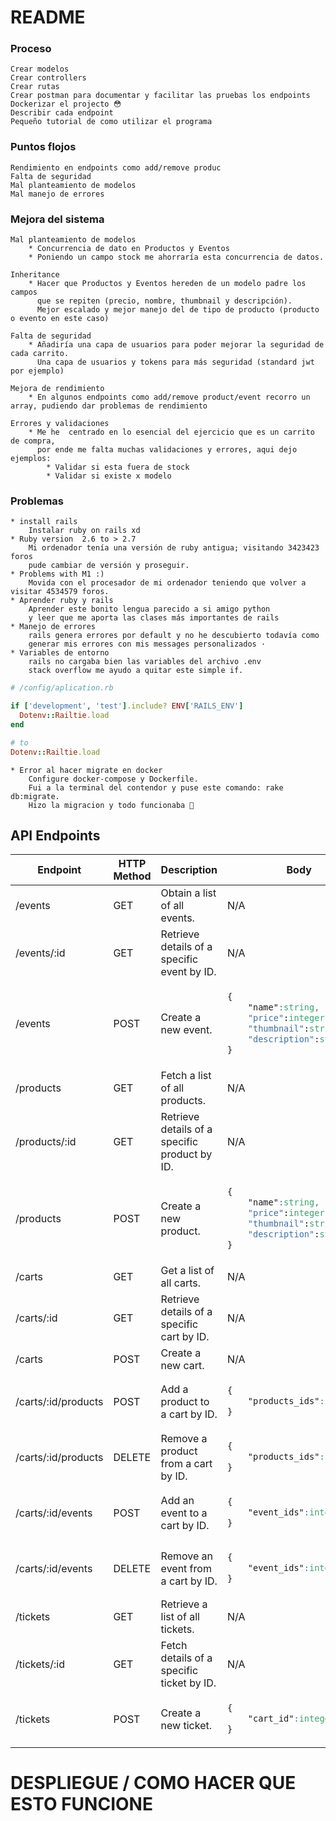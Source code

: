 
# README

### Proceso
```
Crear modelos  
Crear controllers
Crear rutas
Crear postman para documentar y facilitar las pruebas los endpoints
Dockerizar el projecto 😳
Describir cada endpoint
Pequeño tutorial de como utilizar el programa
```

### Puntos flojos

```
Rendimiento en endpoints como add/remove produc
Falta de seguridad
Mal planteamiento de modelos
Mal manejo de errores
```

### Mejora del sistema

```
Mal planteamiento de modelos
    * Concurrencia de dato en Productos y Eventos
    * Poniendo un campo stock me ahorraría esta concurrencia de datos.

Inheritance
    * Hacer que Productos y Eventos hereden de un modelo padre los campos
      que se repiten (precio, nombre, thumbnail y descripción).
      Mejor escalado y mejor manejo del de tipo de producto (producto o evento en este caso)

Falta de seguridad
    * Añadiría una capa de usuarios para poder mejorar la seguridad de cada carrito.
      Una capa de usuarios y tokens para más seguridad (standard jwt por ejemplo)  

Mejora de rendimiento
    * En algunos endpoints como add/remove product/event recorro un array, pudiendo dar problemas de rendimiento

Errores y validaciones 
    * Me he  centrado en lo esencial del ejercicio que es un carrito de compra,
      por ende me falta muchas validaciones y errores, aqui dejo ejemplos:
		* Validar si esta fuera de stock
		* Validar si existe x modelo
```	

### Problemas

```
* install rails
	Instalar ruby on rails xd
* Ruby version  2.6 to > 2.7
    Mi ordenador tenía una versión de ruby antigua; visitando 3423423 foros
    pude cambiar de versión y proseguir.
* Problems with M1 :)
    Movida con el procesador de mi ordenador teniendo que volver a visitar 4534579 foros.
* Aprender ruby y rails
	Aprender este bonito lengua parecido a si amigo python
	y leer que me aporta las clases más importantes de rails
* Manejo de errores
    rails genera errores por default y no he descubierto todavía como
 	generar mis errores con mis messages personalizados	·
* Variables de entorno
    rails no cargaba bien las variables del archivo .env
    stack overflow me ayudo a quitar este simple if.

```


```ruby
# /config/aplication.rb

if ['development', 'test'].include? ENV['RAILS_ENV']
  Dotenv::Railtie.load
end

# to
Dotenv::Railtie.load

```

```
* Error al hacer migrate en docker
    Configure docker-compose y Dockerfile.
    Fui a la terminal del contendor y puse este comando: rake db:migrate.
	Hizo la migracion y todo funcionaba 🙂

```


## API Endpoints

<table>
<thead>
<tr>
<th>Endpoint</th>
<th>HTTP Method</th>
<th>Description</th>
<th>Body</th>
</tr>
</thead>
<tbody>
<tr>
<td>/events</td>
<td>GET</td>
<td>Obtain a list of all events.</td>
<td>N/A</td>
</tr>
<tr>
<td>/events/:id</td>
<td>GET</td>
<td>Retrieve details of a specific event by ID.</td>
<td>N/A</td>
</tr>
<tr>
<td>/events</td>
<td>POST</td>
<td>Create a new event.</td>
<td>
    
```css
{
    "name":string,
    "price":integer,
    "thumbnail":string,
    "description":string
}
```

</td>
</tr>
<tr>
<td>/products</td>
<td>GET</td>
<td>Fetch a list of all products.</td>
<td>N/A</td>
</tr>
<tr>
<td>/products/:id</td>
<td>GET</td>
<td>Retrieve details of a specific product by ID.</td>
<td>N/A</td>
</tr>
<tr>
<td>/products</td>
<td>POST</td>
<td>Create a new product.</td>
<td>
	          
```css
{
    "name":string,
    "price":integer,
    "thumbnail":string,
    "description":string
}
```

</td>
</tr>
<tr>
<td>/carts</td>
<td>GET</td>
<td>Get a list of all carts.</td>
<td>N/A</td>
</tr>
<tr>
<td>/carts/:id</td>
<td>GET</td>
<td>Retrieve details of a specific cart by ID.</td>
<td>N/A</td>
</tr>
<tr>
<td>/carts</td>
<td>POST</td>
<td>Create a new cart.</td>
<td>N/A</td>
</tr>
<tr>
<td>/carts/:id/products</td>
<td>POST</td>
<td>Add a product to a cart by ID.</td>
<td>    
      
```css
{
    "products_ids":integer[]
}
```
</td>
</tr>
<tr>
<td>/carts/:id/products</td>
<td>DELETE</td>
<td>Remove a product from a cart by ID.</td>
<td>
	      
```css
{
    "products_ids":integer[]
}
```

</td>
</tr>
<tr>
<td>/carts/:id/events</td>
<td>POST</td>
<td>Add an event to a cart by ID.</td>
<td>
      
```css
{
    "event_ids":integer[]
}
```

</td>
</tr>
<tr>
<td>/carts/:id/events</td>
<td>DELETE</td>
<td>Remove an event from a cart by ID.</td>
<td>
	      
```css
{
    "event_ids":integer[]
}
```


 </td>
</tr>
<tr>
<td>/tickets</td>
<td>GET</td>
<td>Retrieve a list of all tickets.</td>
<td>N/A</td>
</tr>
<tr>
<td>/tickets/:id</td>
<td>GET</td>
<td>Fetch details of a specific ticket by ID.</td>
<td>N/A</td>
</tr>
<tr>
<td>/tickets</td>
<td>POST</td>
<td>Create a new ticket.</td>
<td>

```css
{
    "cart_id":integer
}
```

</td>
</tr>
</tbody>
</table>


# DESPLIEGUE / COMO HACER QUE ESTO FUNCIONE








